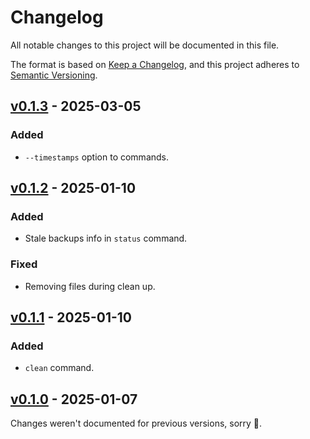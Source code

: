 # Changelog

All notable changes to this project will be documented in this file.

The format is based on [Keep a Changelog](https://keepachangelog.com/en/1.0.0/), and this project adheres to [Semantic Versioning](https://semver.org/spec/v2.0.0.html).

## [v0.1.3](https://github.com/NoelDeMartin/rireki/releases/tag/v0.1.4) - 2025-03-05

### Added

- `--timestamps` option to commands.

## [v0.1.2](https://github.com/NoelDeMartin/rireki/releases/tag/v0.1.2) - 2025-01-10

### Added

- Stale backups info in `status` command.

### Fixed

- Removing files during clean up.

## [v0.1.1](https://github.com/NoelDeMartin/rireki/releases/tag/v0.1.1) - 2025-01-10

### Added

- `clean` command.

## [v0.1.0](https://github.com/NoelDeMartin/rireki/releases/tag/v0.1.0) - 2025-01-07

Changes weren't documented for previous versions, sorry 🙈.
